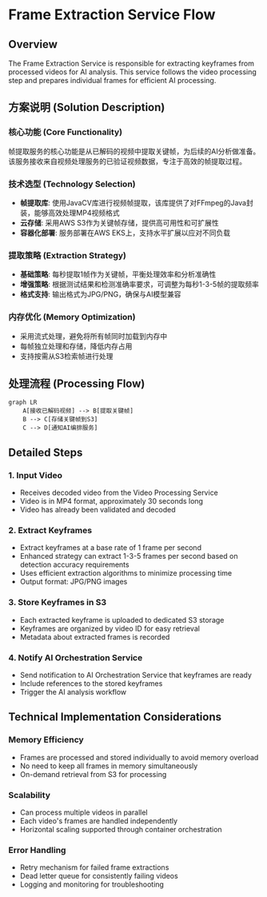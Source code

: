 # Frame Extraction Service Flow

## Overview
The Frame Extraction Service is responsible for extracting keyframes from processed videos for AI analysis. This service follows the video processing step and prepares individual frames for efficient AI processing.

## 方案说明 (Solution Description)

### 核心功能 (Core Functionality)
帧提取服务的核心功能是从已解码的视频中提取关键帧，为后续的AI分析做准备。该服务接收来自视频处理服务的已验证视频数据，专注于高效的帧提取过程。

### 技术选型 (Technology Selection)
- **帧提取库**: 使用JavaCV库进行视频帧提取，该库提供了对FFmpeg的Java封装，能够高效处理MP4视频格式
- **云存储**: 采用AWS S3作为关键帧存储，提供高可用性和可扩展性
- **容器化部署**: 服务部署在AWS EKS上，支持水平扩展以应对不同负载

### 提取策略 (Extraction Strategy)
- **基础策略**: 每秒提取1帧作为关键帧，平衡处理效率和分析准确性
- **增强策略**: 根据测试结果和检测准确率要求，可调整为每秒1-3-5帧的提取频率
- **格式支持**: 输出格式为JPG/PNG，确保与AI模型兼容

### 内存优化 (Memory Optimization)
- 采用流式处理，避免将所有帧同时加载到内存中
- 每帧独立处理和存储，降低内存占用
- 支持按需从S3检索帧进行处理

## 处理流程 (Processing Flow)

```mermaid
graph LR
    A[接收已解码视频] --> B[提取关键帧]
    B --> C[存储关键帧到S3]
    C --> D[通知AI编排服务]
```

## Detailed Steps

### 1. Input Video
- Receives decoded video from the Video Processing Service
- Video is in MP4 format, approximately 30 seconds long
- Video has already been validated and decoded

### 2. Extract Keyframes
- Extract keyframes at a base rate of 1 frame per second
- Enhanced strategy can extract 1-3-5 frames per second based on detection accuracy requirements
- Uses efficient extraction algorithms to minimize processing time
- Output format: JPG/PNG images

### 3. Store Keyframes in S3
- Each extracted keyframe is uploaded to dedicated S3 storage
- Keyframes are organized by video ID for easy retrieval
- Metadata about extracted frames is recorded

### 4. Notify AI Orchestration Service
- Send notification to AI Orchestration Service that keyframes are ready
- Include references to the stored keyframes
- Trigger the AI analysis workflow

## Technical Implementation Considerations

### Memory Efficiency
- Frames are processed and stored individually to avoid memory overload
- No need to keep all frames in memory simultaneously
- On-demand retrieval from S3 for processing

### Scalability
- Can process multiple videos in parallel
- Each video's frames are handled independently
- Horizontal scaling supported through container orchestration

### Error Handling
- Retry mechanism for failed frame extractions
- Dead letter queue for consistently failing videos
- Logging and monitoring for troubleshooting
